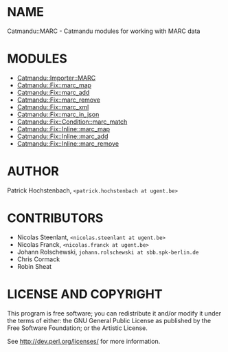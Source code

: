 # NAME

Catmandu::MARC - Catmandu modules for working with MARC data

# MODULES

- [Catmandu::Importer::MARC](https://metacpan.org/pod/Catmandu::Importer::MARC)
- [Catmandu::Fix::marc\_map](https://metacpan.org/pod/Catmandu::Fix::marc_map)
- [Catmandu::Fix::marc\_add](https://metacpan.org/pod/Catmandu::Fix::marc_add)
- [Catmandu::Fix::marc\_remove](https://metacpan.org/pod/Catmandu::Fix::marc_remove)
- [Catmandu::Fix::marc\_xml](https://metacpan.org/pod/Catmandu::Fix::marc_xml)
- [Catmandu::Fix::marc\_in\_json](https://metacpan.org/pod/Catmandu::Fix::marc_in_json)
- [Catmandu::Fix::Condition::marc\_match](https://metacpan.org/pod/Catmandu::Fix::Condition::marc_match)
- [Catmandu::Fix::Inline::marc\_map](https://metacpan.org/pod/Catmandu::Fix::Inline::marc_map)
- [Catmandu::Fix::Inline::marc\_add](https://metacpan.org/pod/Catmandu::Fix::Inline::marc_add)
- [Catmandu::Fix::Inline::marc\_remove](https://metacpan.org/pod/Catmandu::Fix::Inline::marc_remove)

# AUTHOR

Patrick Hochstenbach, `<patrick.hochstenbach at ugent.be>`

# CONTRIBUTORS

- Nicolas Steenlant, `<nicolas.steenlant at ugent.be>`
- Nicolas Franck, `<nicolas.franck at ugent.be>`
- Johann Rolschewski, `johann.rolschewski at sbb.spk-berlin.de`
- Chris Cormack
- Robin Sheat

# LICENSE AND COPYRIGHT

This program is free software; you can redistribute it and/or modify it
under the terms of either: the GNU General Public License as published
by the Free Software Foundation; or the Artistic License.

See http://dev.perl.org/licenses/ for more information.
